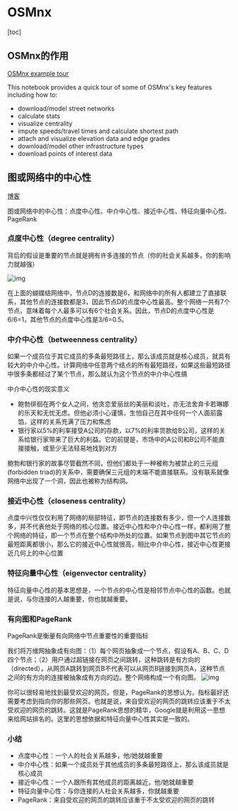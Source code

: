 # OSMnx

[toc]

## OSMnx的作用

[OSMnx example tour](https://github.com/gboeing/osmnx-examples)

This notebook provides a quick tour of some of OSMnx's key features including how to:

- download/model street networks
- calculate stats
- visualize centrality
- impute speeds/travel times and calculate shortest path
- attach and visualize elevation data and edge grades
- download/model other infrastructure types
- download points of interest data

## 图或网络中的中心性

[博客](https://blog.csdn.net/yyl424525/article/details/103108506)

图或网络中的中心性：点度中心性、中介中心性、接近中心性、特征向量中心性、PageRank

### 点度中心性（degree centrality）

背后的假设是重要的节点就是拥有许多连接的节点（你的社会关系越多，你的影响力就越强）

![img](C:/Users/wutian/Desktop/%E7%AC%94%E8%AE%B0/picture/WEBef744d0803e0f73a30b99bf4c52efb30)

在上面的蝴蝶结网络中，节点D的连接数是6，和网络中的所有人都建立了直接联系，其他节点的连接数都是3，因此节点D的点度中心性最高。整个网络一共有7个节点，意味着每个人最多可以有6个社会关系。因此，节点D的点度中心性是6/6=1，其他节点的点度中心性是3/6=0.5。

### 中介中心性（betweenness centrality）

如果一个成员位于其它成员的多条最短路径上，那么该成员就是核心成员，就具有较大的中介中心性。计算网络中任意两个结点的所有最短路径，如果这些最短路径中很多条都经过了某个节点，那么就认为这个节点的中介中心性搞

中介中心性的现实意义

- 鲍勃徘徊在两个女人之间，他贪恋爱丽丝的美丽和谈吐，亦无法舍弃卡若琳娜的乐天和无忧无虑。但他必须小心谨慎，生怕自己在其中任何一个人面前露馅，这样的关系充满了压力和焦虑
- 银行家以5%的利率接受A公司的存款，以7%的利率贷款给B公司，这样的关系给银行家带来了巨大的利益。它的前提是，市场中的A公司和B公司不能直接接触，或至少无法轻易地找到对方

鲍勃和银行家的故事尽管截然不同，但他们都处于一种被称为被禁止的三元组(forbidden triad)的关系中，需要确保三元组的末端不能直接联系。没有联系就像网络中出现了一个洞，因此也被称为结构洞。

### 接近中心性（closeness centrality）

点度中兴性仅仅利用了网络的局部特征，即节点的连接数有多少，但一个人连接数多，并不代表他处于网络的核心位置。接近中心性和中介中心性一样，都利用了整个网络的特征，即一个节点在整个结构中所处的位置。如果节点到图中其它节点的最短距离都很小，那么它的接近中心性就很高，相比中介中心性，接近中心性更接近几何上的中心位置

### 特征向量中心性（eigenvector centrality）

特征向量中心性的基本思想是，一个节点的中心性是相邻节点中心性的函数。也就是说，与你连接的人越重要，你也就越重要。

### 有向图和PageRank

PageRank是衡量有向网络中节点重要性的重要指标

我们将万维网抽象成有向图：（1）每个网页抽象成一个节点，假设有A、B、C、D四个节点；（2）用户通过超链接在网页之间跳转，这种跳转是有方向的（directed），从网页A跳转到网页B不代表可以从网页B链接到网页A，这种节点之间的有方向的连接被抽象成有方向的边。整个网络构成一个有向图。
![img](http://111.229.14.128:9001/wutian/WEBafb569f9fcd7a35b243766ff12bee989)

你可以很轻易地找到最受欢迎的网页。但是，PageRank的思想认为，指标最好还需要考虑到指向你的那些网页。也就是说，来自受欢迎的网页的跳转应该重于不太受欢迎的网页的跳转。这就是PageRank思想的精华，Google就是利用这一思想来给网站排名的。这里的思想依据和特征向量中心性其实是一致的。

### 小结

- 点度中心性：一个人的社会关系越多，他/她就越重要
- 中介中心性：如果一个成员处于其他成员的多条最短路径上，那么该成员就是核心成员
- 接近中心性：一个人跟所有其他成员的距离越近，他/她就越重要
- 特征向量中心性：与你连接的人社会关系越多，你就越重要
- PageRank：来自受欢迎的网页的跳转应该重于不太受欢迎的网页的跳转



